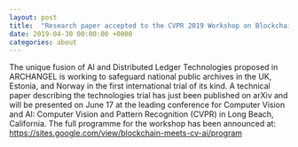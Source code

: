 ```yaml
---
layout: post
title:  "Research paper accepted to the CVPR 2019 Workshop on Blockchain"
date: 2019-04-30 00:00:00 +0000
categories: about
---
```


The unique fusion of AI and Distributed Ledger Technologies proposed in ARCHANGEL is working to safeguard national public archives in the UK, Estonia, and Norway in the first international trial of its kind.  A technical paper describing the technologies trial has just been published on arXiv and will be presented on June 17 at the leading conference for Computer Vision and AI:  Computer Vision and Pattern Recognition (CVPR) in Long Beach, California.  The full programme for the workshop has been announced at: <https://sites.google.com/view/blockchain-meets-cv-ai/program>
